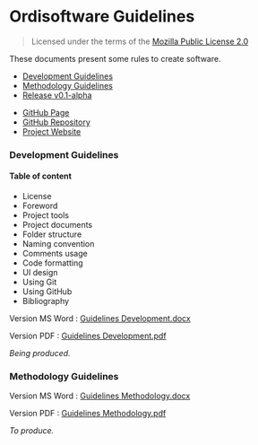 # Ordisoftware Guidelines

>Licensed under the terms of the [Mozilla Public License 2.0](LICENSE)

These documents present some rules to create software.

- [Development Guidelines](#development-guidelines)
- [Methodology Guidelines](#methodology-guidelines)
- [Release v0.1-alpha](releases/tag/v0.1-alpha)

* [GitHub Page](https://ordisoftware.github.io/Guidelines)
* [GitHub Repository](https://github.com/Ordisoftware/Guidelines)
* [Project Website](http://www.ordisoftware.com/en/projects/guidelines)

### Development Guidelines

#### Table of content

* License
* Foreword
* Project tools
* Project documents
* Folder structure
* Naming convention
* Comments usage
* Code formatting
* UI design
* Using Git
* Using GitHub
* Bibliography

Version MS Word : [Guidelines Development.docx](Source/Guidelines%20Development.docx)

Version PDF : [Guidelines Development.pdf](Guidelines%20Development.pdf)

*Being produced.*

### Methodology Guidelines

Version MS Word : [Guidelines Methodology.docx](Source/Guidelines%20Methodology.docx)

Version PDF : [Guidelines Methodology.pdf](Guidelines%20Methodology.pdf)

*To produce.*